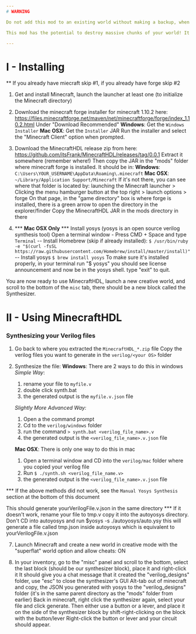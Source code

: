 ```yaml
---
# WARNING

Do not add this mod to an existing world without making a backup, when circuits are generated, the entire volume that the circuit will take up is deleted and there is no way to know the size of the generated circuit before having generated it once.

This mod has the potential to destroy massive chunks of your world! It is intended to be used in creative, superflat worlds that are dedicated specifically to this mod.

---
```

# I - Installing

** If you already have miecraft skip #1, if you already have forge skip #2

1. Get and install Minecraft, launch the launcher at least one (to initialize the Minecraft directory)

2. Download the minecraft forge installer for minecraft 1.10.2 here: 
    https://files.minecraftforge.net/maven/net/minecraftforge/forge/index_1.10.2.html
    Under "Download Recommended"
    **Windows**: Get the `Windows Installer`
    **Mac OSX**: Get the `Installer` JAR
    Run the installer and select the "Minecraft Client" option when prompted.

3. Download the MinecraftHDL release zip from here:
https://github.com/itsFrank/MinecraftHDL/releases/tag/0.0.1
Extract it somewhere (remember where!)
Then copy the JAR in the "mods" folder where minecraft forge is installed.
It should be in:
**Windows**: `C:\Users\YOUR_USERNAME\AppData\Roaming\.minecraft`
**Mac OSX**: `~/Library/Application Support/Minecraft`
If it's not there, you can see where that folder is located by:
launching the Minecraft launcher >  Clicking the menu hamburger button at the top right >   launch options > forge
On that page, in the "game directory" box is where forge is installed, there is a green arrow to open the directory in the explorer/finder
Copy the MinecraftHDL JAR in the mods directory in there

4. *** **Mac OSX Only** *** Install yosys (yosys is an open source verilog synthesis tool)
Open a terminal window - Press CMD + Space and type `Terminal`
-- Install Homebrew (skip if already installed):
   `$ /usr/bin/ruby -e "$(curl -fsSL https://raw.githubusercontent.com/Homebrew/install/master/install)"`
-- Install yosys
`$ brew install yosys`
To make sure it's installed properly, in your terminal run "$ yosys" you should see license announcement and now be in the yosys shell. type "exit" to quit.


You are now ready to use MinecraftHDL, launch a new creative world, and scroll to the bottom of the `misc` tab, there should be a new block called the Synthesizer.

# II - Using MinecraftHDL

### Synthesizing your Verilog files

1. Go back to where you extracted the `MinecraftHDL_*.zip` file
Copy the verilog files you want to generate in the `verilog/<your OS>` folder

2. Synthesize the file:
**Windows**:
There are 2 ways to do this in windows
*Simple Way*:
    1. rename your file to `myfile.v`
    2. double click synth.bat
    3. the generated output is the `myfile.v.json` file

    *Slightly More Advanced Way:*
    1. Open a the command prompt
    2. Cd to the `verilog/windows` folder
    3. run the command `> synth.bat <verilog_file_name>.v`
    4. the generated output is the `<verilog_file_name>.v.json` file

    **Mac OSX**:
    There is only one way to do this in mac
    1. Open a terminal window and CD into the `verilog/mac` folder where you copied your verilog file
    2. Run `$ ./synth.sh <verilog_file_name.v>`
    3. the generated output is the `<verilog_file_name>.v.json` file
    
    
 *** If the above methods did not work, see the `Manual Yosys Synthesis` section at the bottom of this document 

This should generate yourVerilogFile.v.json in the same directory
*** If it doesn't work, rename your file to tmp.v copy it into the autoyosys directory. Don't CD into autoyosys and run $yosys -s ./autoyosys/auto.ysy
        this will generate a file called tmp.json inside autoyosys which is equivalent to yourVerilogFile.v.json

7. Launch Minecraft and create a new world in creative mode with the "superflat" world option and allow cheats: ON

8. In your inventory, go to the "misc" panel and scroll to the bottom, select the last block (should be our synthesizer block), place it and right-click it
It should give you a chat message that it created the "verilog_designs" folder, use "esc" to close the synthesizer's GUI
Alt-tab out of minecraft and copy, the JSON you generated with yosys to the "verilog_designs" folder (it's in the same parent directory as the "mods" folder from earlier)
Back in minecraft, right click the synthesizer again, select your file and click generate.
Then either use a button or a lever, and place it on the side of the synthesizer block by shift-right-clicking on the block with the button/lever
Right-click the button or lever and your circuit should appear.
